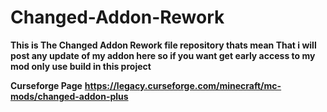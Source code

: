 # Changed-Addon-Rework
**This is The Changed Addon Rework file repository thats mean
That i will post any update of my addon here so if you want get 
early access to my mod only use build in this project**



**Curseforge Page**
**https://legacy.curseforge.com/minecraft/mc-mods/changed-addon-plus**
